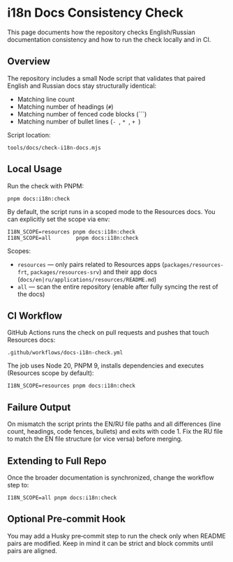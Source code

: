 # i18n Docs Consistency Check

This page documents how the repository checks English/Russian documentation consistency and how to run the check locally and in CI.

## Overview

The repository includes a small Node script that validates that paired English and Russian docs stay structurally identical:

- Matching line count
- Matching number of headings (`#`)
- Matching number of fenced code blocks (```) 
- Matching number of bullet lines (`- `, `* `, `+ `)

Script location:

```
tools/docs/check-i18n-docs.mjs
```

## Local Usage

Run the check with PNPM:

```
pnpm docs:i18n:check
```

By default, the script runs in a scoped mode to the Resources docs. You can explicitly set the scope via env:

```
I18N_SCOPE=resources pnpm docs:i18n:check
I18N_SCOPE=all        pnpm docs:i18n:check
```

Scopes:

- `resources` — only pairs related to Resources apps (`packages/resources-frt`, `packages/resources-srv`) and their app docs (`docs/en|ru/applications/resources/README.md`)
- `all` — scan the entire repository (enable after fully syncing the rest of the docs)

## CI Workflow

GitHub Actions runs the check on pull requests and pushes that touch Resources docs:

```
.github/workflows/docs-i18n-check.yml
```

The job uses Node 20, PNPM 9, installs dependencies and executes (Resources scope by default):

```
I18N_SCOPE=resources pnpm docs:i18n:check
```

## Failure Output

On mismatch the script prints the EN/RU file paths and all differences (line count, headings, code fences, bullets) and exits with code 1. Fix the RU file to match the EN file structure (or vice versa) before merging.

## Extending to Full Repo

Once the broader documentation is synchronized, change the workflow step to:

```
I18N_SCOPE=all pnpm docs:i18n:check
```

## Optional Pre‑commit Hook

You may add a Husky pre‑commit step to run the check only when README pairs are modified. Keep in mind it can be strict and block commits until pairs are aligned.
